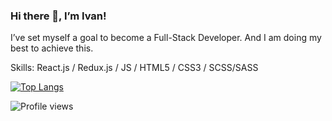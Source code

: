 ### Hi there 👋, I’m Ivan!
I’ve set myself a goal to become a Full-Stack Developer. And I am doing my best to achieve this.

Skills: React.js / Redux.js / JS / HTML5 / CSS3 / SCSS/SASS

[![Top Langs](https://github-readme-stats.vercel.app/api/top-langs/?username=johnshvets&layout=compact)](https://github.com/anuraghazra/github-readme-stats)

![Profile views](https://gpvc.arturio.dev/johnshvets)  
<!--
**johnshvets/johnshvets** is a ✨ _special_ ✨ repository because its `README.md` (this file) appears on your GitHub profile.

Here are some ideas to get you started:

- 🔭 I’m currently working on ...
- 🌱 I’m currently learning ...
- 👯 I’m looking to collaborate on ...
- 🤔 I’m looking for help with ...
- 💬 Ask me about ...
- 📫 How to reach me: ...
- 😄 Pronouns: ...
- ⚡ Fun fact: ...
-->
